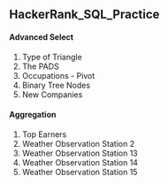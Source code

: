 ## HackerRank_SQL_Practice

#### Advanced Select
1. Type of Triangle
2. The PADS
3. Occupations - Pivot
4. Binary Tree Nodes
5. New Companies

#### Aggregation
1. Top Earners
2. Weather Observation Station 2
3. Weather Observation Station 13
4. Weather Observation Station 14
5. Weather Observation Station 15
